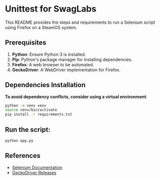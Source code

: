# Unittest for SwagLabs

This README provides the steps and requirements to run a Selenium script using Firefox on a SteamOS system.

## Prerequisites

1. **Python**: Ensure Python 3 is installed.
3. **Pip**: Python's package manager for installing dependencies.
4. **Firefox**: A web browser to be automated.
5. **GeckoDriver**: A WebDriver implementation for Firefox.

## Dependencies Installation
**To avoid dependency conflicts, consider using a virtual environment**:
   ```bash
   python -m venv venv
   source venv/bin/activate
   pip install -r requirements.txt
   ```

## Run the script:
```bash
python app.py
```

## References
- [Selenium Documentation](https://www.selenium.dev/documentation/)
- [GeckoDriver Releases](https://github.com/mozilla/geckodriver/releases)